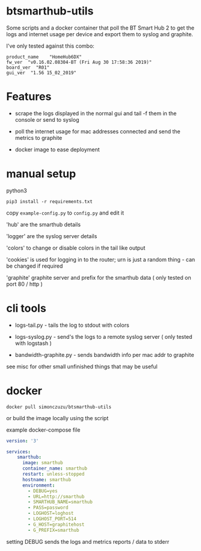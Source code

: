 # btsmarthub-utils

Some scripts and a docker container that poll the BT Smart Hub 2 to get the logs and internet usage per device and export them to syslog and graphite. 

I've only tested against this combo: 
```
product_name    "HomeHub6DX"
fw_ver  "v0.16.02.08304-BT (Fri Aug 30 17:58:36 2019)"
board_ver  "R01"
gui_ver  "1.56 15_02_2019"
```

# Features 

* scrape the logs displayed in the normal gui and tail -f them in the console or send to syslog

* poll the internet usage for mac addresses connected and send the metrics to graphite 

* docker image to ease deployment 

# manual setup

python3 

`pip3 install -r requirements.txt`

copy `example-config.py` to `config.py` and edit it

'hub' are the smarthub details

'logger' are the syslog server details

'colors' to change or disable colors in the tail like output 

'cookies' is used for logging in to the router; urn is just a random thing - can be changed if required

'graphite' graphite server and prefix for the smarthub data ( only tested on port 80 / http ) 

# cli tools

* logs-tail.py - tails the log to stdout with colors

* logs-syslog.py - send's the logs to a remote syslog server ( only tested with logstash ) 

* bandwidth-graphite.py - sends bandwidth info per mac addr to graphite

see misc for other small unfinished things that may be useful

# docker 

`docker pull simonczuzu/btsmarthub-utils`

or build the image locally using the script

example docker-compose file

```yml
version: '3'

services:
    smarthub:
      image: smarthub
      container_name: smarthub
      restart: unless-stopped
      hostname: smarthub
      environment:
        - DEBUG=yes
        - URL=http://smarthub
        - SMARTHUB_NAME=smarthub
        - PASS=password
        - LOGHOST=loghost
        - LOGHOST_PORT=514
        - G_HOST=graphitehost
        - G_PREFIX=smarthub
```
setting DEBUG sends the logs and metrics reports / data to stderr
